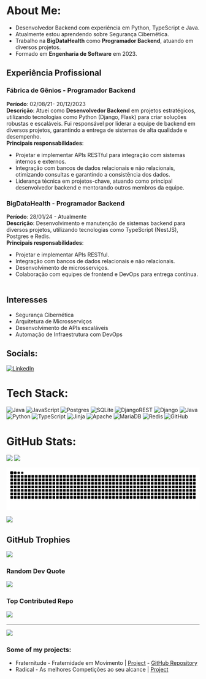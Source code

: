 # About Me:
- Desenvolvedor Backend com experiência em Python, TypeScript e Java.<br>
- Atualmente estou aprendendo sobre Segurança Cibernética.<br>
- Trabalho na **BigDataHealth** como **Programador Backend**, atuando em diversos projetos.<br>
- Formado em **Engenharia de Software** em 2023.<br>

## Experiência Profissional<br>
### **Fábrica de Gênios** - Programador Backend<br>
**Período**: 02/08/21- 20/12/2023<br>
**Descrição**: Atuei como **Desenvolvedor Backend** em projetos estratégicos, utilizando tecnologias como Python (Django, Flask) para criar soluções robustas e escaláveis. Fui responsável por liderar a equipe de backend em diversos projetos, garantindo a entrega de sistemas de alta qualidade e desempenho.<br>
**Principais responsabilidades**:<br>  
- Projetar e implementar APIs RESTful para integração com sistemas internos e externos.<br> 
- Integração com bancos de dados relacionais e não relacionais, otimizando consultas e garantindo a consistência dos dados.<br>
- Liderança técnica em projetos-chave, atuando como principal desenvolvedor backend e mentorando outros membros da equipe.<br>

### **BigDataHealth** - Programador Backend<br>
**Período**: 28/01/24 - Atualmente<br>
**Descrição**: Desenvolvimento e manutenção de sistemas backend para diversos projetos, utilizando tecnologias como TypeScript (NestJS), Postgres e Redis.<br>
**Principais responsabilidades**:<br>  
- Projetar e implementar APIs RESTful.<br> 
- Integração com bancos de dados relacionais e não relacionais.<br>
- Desenvolvimento de microsserviços.<br>
- Colaboração com equipes de frontend e DevOps para entrega contínua.<br><br>

## Interesses<br>
- Segurança Cibernética<br>
- Arquitetura de Microsserviços<br>
- Desenvolvimento de APIs escaláveis<br>
- Automação de Infraestrutura com DevOps


## Socials:
[![LinkedIn](https://img.shields.io/badge/LinkedIn-%230077B5.svg?logo=linkedin&logoColor=white)](https://linkedin.com/in/eduardo-henrique-sousa-rocha-da-silva-a29a021b4) 

# Tech Stack:
![Java](https://img.shields.io/badge/java-%23ED8B00.svg?style=for-the-badge&logo=openjdk&logoColor=white) ![JavaScript](https://img.shields.io/badge/javascript-%23323330.svg?style=for-the-badge&logo=javascript&logoColor=%23F7DF1E) ![Postgres](https://img.shields.io/badge/postgres-%23316192.svg?style=for-the-badge&logo=postgresql&logoColor=white) ![SQLite](https://img.shields.io/badge/sqlite-%2307405e.svg?style=for-the-badge&logo=sqlite&logoColor=white) ![DjangoREST](https://img.shields.io/badge/DJANGO-REST-ff1709?style=for-the-badge&logo=django&logoColor=white&color=ff1709&labelColor=gray) ![Django](https://img.shields.io/badge/django-%23092E20.svg?style=for-the-badge&logo=django&logoColor=white) ![Java](https://img.shields.io/badge/java-%23ED8B00.svg?style=for-the-badge&logo=openjdk&logoColor=white) ![Python](https://img.shields.io/badge/python-3670A0?style=for-the-badge&logo=python&logoColor=ffdd54) ![TypeScript](https://img.shields.io/badge/typescript-%23007ACC.svg?style=for-the-badge&logo=typescript&logoColor=white) ![Jinja](https://img.shields.io/badge/jinja-white.svg?style=for-the-badge&logo=jinja&logoColor=black) ![Apache](https://img.shields.io/badge/apache-%23D42029.svg?style=for-the-badge&logo=apache&logoColor=white) ![MariaDB](https://img.shields.io/badge/MariaDB-003545?style=for-the-badge&logo=mariadb&logoColor=white) ![Redis](https://img.shields.io/badge/redis-%23DD0031.svg?style=for-the-badge&logo=redis&logoColor=white) ![GitHub](https://img.shields.io/badge/github-%23121011.svg?style=for-the-badge&logo=github&logoColor=white)
# GitHub Stats:
![](https://github-readme-stats.vercel.app/api?username=eduardoh03&theme=dark&hide_border=false&include_all_commits=false&count_private=false)
![](https://nirzak-streak-stats.vercel.app/?user=eduardoh03&theme=dark&hide_border=false)<br/>

![Snake animation](https://github.com/eduardoh03/eduardoh03/blob/output/github-contribution-grid-snake-dark.svg)<br/>

![](https://github-readme-stats.vercel.app/api/top-langs/?username=eduardoh03&theme=dark&hide_border=false&include_all_commits=false&count_private=false&layout=compact)

## GitHub Trophies
![](https://github-profile-trophy.vercel.app/?username=eduardoh03&theme=radical&no-frame=false&no-bg=true&margin-w=4)

### Random Dev Quote
![](https://quotes-github-readme.vercel.app/api?type=horizontal&theme=radical)

### Top Contributed Repo
![](https://github-contributor-stats.vercel.app/api?username=eduardoh03&limit=5&theme=dark&combine_all_yearly_contributions=true)

---
[![](https://visitcount.itsvg.in/api?id=eduardoh03&icon=0&color=0)](https://visitcount.itsvg.in)


<!-- Proudly created with GPRM ( https://gprm.itsvg.in ) -->
### Some of my projects:    
  
  * Fraternitude - Fraternidade em Movimento | [Project](http://fraternitude.herokuapp.com) - [GitHub Repository](https://github.com/Projeto-ONGS/fraternitude)
  * Radical - As melhores Competições ao seu alcance | [Project](http://radical.hiveble.com)
<!--
**eduardoh03/eduardoh03** is a ✨ _special_ ✨ repository because its `README.md` (this file) appears on your GitHub profile.

Here are some ideas to get you started:

- 🔭 I’m currently working on ...
- 🌱 I’m currently learning ...
- 👯 I’m looking to collaborate on ...
- 🤔 I’m looking for help with ...
- 💬 Ask me about ...
- 📫 How to reach me: ...
- 😄 Pronouns: ...
- ⚡ Fun fact: ...
-->
